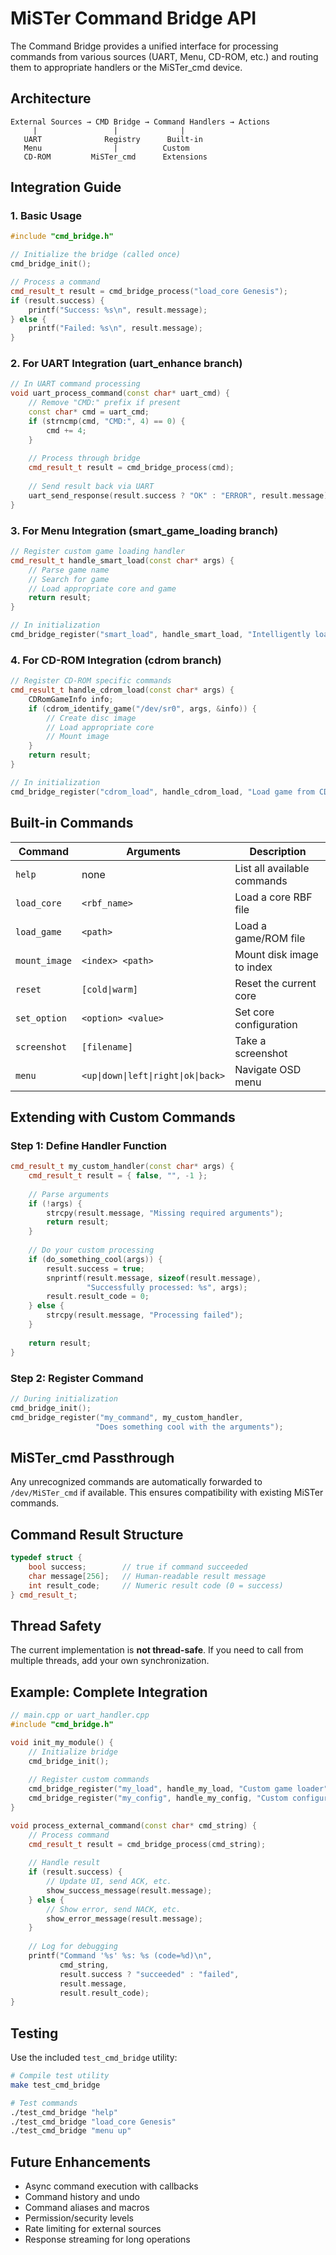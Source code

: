 # MiSTer Command Bridge API

The Command Bridge provides a unified interface for processing commands from various sources (UART, Menu, CD-ROM, etc.) and routing them to appropriate handlers or the MiSTer_cmd device.

## Architecture

```
External Sources → CMD Bridge → Command Handlers → Actions
     |                 |              |
   UART              Registry      Built-in
   Menu                |          Custom
   CD-ROM         MiSTer_cmd      Extensions
```

## Integration Guide

### 1. Basic Usage

```cpp
#include "cmd_bridge.h"

// Initialize the bridge (called once)
cmd_bridge_init();

// Process a command
cmd_result_t result = cmd_bridge_process("load_core Genesis");
if (result.success) {
    printf("Success: %s\n", result.message);
} else {
    printf("Failed: %s\n", result.message);
}
```

### 2. For UART Integration (uart_enhance branch)

```cpp
// In UART command processing
void uart_process_command(const char* uart_cmd) {
    // Remove "CMD:" prefix if present
    const char* cmd = uart_cmd;
    if (strncmp(cmd, "CMD:", 4) == 0) {
        cmd += 4;
    }
    
    // Process through bridge
    cmd_result_t result = cmd_bridge_process(cmd);
    
    // Send result back via UART
    uart_send_response(result.success ? "OK" : "ERROR", result.message);
}
```

### 3. For Menu Integration (smart_game_loading branch)

```cpp
// Register custom game loading handler
cmd_result_t handle_smart_load(const char* args) {
    // Parse game name
    // Search for game
    // Load appropriate core and game
    return result;
}

// In initialization
cmd_bridge_register("smart_load", handle_smart_load, "Intelligently load game");
```

### 4. For CD-ROM Integration (cdrom branch)

```cpp
// Register CD-ROM specific commands
cmd_result_t handle_cdrom_load(const char* args) {
    CDRomGameInfo info;
    if (cdrom_identify_game("/dev/sr0", args, &info)) {
        // Create disc image
        // Load appropriate core
        // Mount image
    }
    return result;
}

// In initialization
cmd_bridge_register("cdrom_load", handle_cdrom_load, "Load game from CD-ROM");
```

## Built-in Commands

| Command | Arguments | Description |
|---------|-----------|-------------|
| `help` | none | List all available commands |
| `load_core` | `<rbf_name>` | Load a core RBF file |
| `load_game` | `<path>` | Load a game/ROM file |
| `mount_image` | `<index> <path>` | Mount disk image to index |
| `reset` | `[cold\|warm]` | Reset the current core |
| `set_option` | `<option> <value>` | Set core configuration |
| `screenshot` | `[filename]` | Take a screenshot |
| `menu` | `<up\|down\|left\|right\|ok\|back>` | Navigate OSD menu |

## Extending with Custom Commands

### Step 1: Define Handler Function

```cpp
cmd_result_t my_custom_handler(const char* args) {
    cmd_result_t result = { false, "", -1 };
    
    // Parse arguments
    if (!args) {
        strcpy(result.message, "Missing required arguments");
        return result;
    }
    
    // Do your custom processing
    if (do_something_cool(args)) {
        result.success = true;
        snprintf(result.message, sizeof(result.message), 
                 "Successfully processed: %s", args);
        result.result_code = 0;
    } else {
        strcpy(result.message, "Processing failed");
    }
    
    return result;
}
```

### Step 2: Register Command

```cpp
// During initialization
cmd_bridge_init();
cmd_bridge_register("my_command", my_custom_handler, 
                   "Does something cool with the arguments");
```

## MiSTer_cmd Passthrough

Any unrecognized commands are automatically forwarded to `/dev/MiSTer_cmd` if available. This ensures compatibility with existing MiSTer commands.

## Command Result Structure

```cpp
typedef struct {
    bool success;        // true if command succeeded
    char message[256];   // Human-readable result message
    int result_code;     // Numeric result code (0 = success)
} cmd_result_t;
```

## Thread Safety

The current implementation is **not thread-safe**. If you need to call from multiple threads, add your own synchronization.

## Example: Complete Integration

```cpp
// main.cpp or uart_handler.cpp
#include "cmd_bridge.h"

void init_my_module() {
    // Initialize bridge
    cmd_bridge_init();
    
    // Register custom commands
    cmd_bridge_register("my_load", handle_my_load, "Custom game loader");
    cmd_bridge_register("my_config", handle_my_config, "Custom configuration");
}

void process_external_command(const char* cmd_string) {
    // Process command
    cmd_result_t result = cmd_bridge_process(cmd_string);
    
    // Handle result
    if (result.success) {
        // Update UI, send ACK, etc.
        show_success_message(result.message);
    } else {
        // Show error, send NACK, etc.
        show_error_message(result.message);
    }
    
    // Log for debugging
    printf("Command '%s' %s: %s (code=%d)\n", 
           cmd_string, 
           result.success ? "succeeded" : "failed",
           result.message,
           result.result_code);
}
```

## Testing

Use the included `test_cmd_bridge` utility:

```bash
# Compile test utility
make test_cmd_bridge

# Test commands
./test_cmd_bridge "help"
./test_cmd_bridge "load_core Genesis"
./test_cmd_bridge "menu up"
```

## Future Enhancements

- Async command execution with callbacks
- Command history and undo
- Command aliases and macros
- Permission/security levels
- Rate limiting for external sources
- Response streaming for long operations